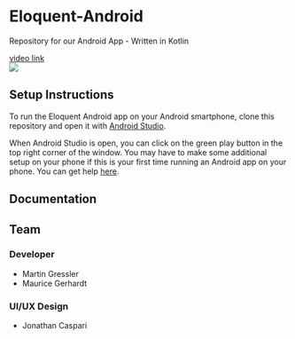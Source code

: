 # Eloquent-Android
Repository for our Android App - Written in Kotlin

[video link](https://drive.google.com/a/code.berlin/file/d/1cIToh1DyDI2RN_kglI08DEryHKPfa9Xc/view?usp=sharing)<br>
<img src="https://drive.google.com/a/code.berlin/file/d/1qNYhP47qU577bMX4q-WcW6CSlsKjuJp2/view?usp=sharing" />
<br>


## Setup Instructions
To run the Eloquent Android app on your Android smartphone, clone this repository and open it with [Android Studio](https://developer.android.com/studio).

When Android Studio is open, you can click on the green play button in the top right corner of the window.
You may have to make some additional setup on your phone if this is your first time running an Android app on your phone. You can get help [here](https://developer.android.com/training/basics/firstapp/running-app).


## Documentation



## Team

### Developer
- Martin Gressler
- Maurice Gerhardt

### UI/UX Design
- Jonathan Caspari

